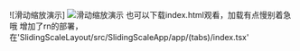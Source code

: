 
![滑动缩放演示]
![滑动缩放演示](images/motion.gif)
也可以下载index.html观看，加载有点慢别着急哦
增加了rn的部署，在'SlidingScaleLayout/src/SlidingScaleApp/app/(tabs)/index.tsx'
